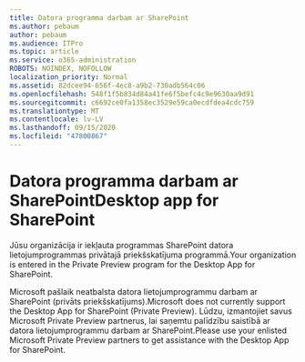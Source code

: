 ```yaml
---
title: Datora programma darbam ar SharePoint
ms.author: pebaum
author: pebaum
ms.audience: ITPro
ms.topic: article
ms.service: o365-administration
ROBOTS: NOINDEX, NOFOLLOW
localization_priority: Normal
ms.assetid: 82dcee94-656f-4ec8-a9b2-730adb564c06
ms.openlocfilehash: 548f1f5b834d84a41fe6f5befc4c9e9630aa9d91
ms.sourcegitcommit: c6692ce0fa1358ec3529e59ca0ecdfdea4cdc759
ms.translationtype: MT
ms.contentlocale: lv-LV
ms.lasthandoff: 09/15/2020
ms.locfileid: "47800867"
---
```

# <a name="desktop-app-for-sharepoint"></a><span data-ttu-id="f1d6e-102">Datora programma darbam ar SharePoint</span><span class="sxs-lookup"><span data-stu-id="f1d6e-102">Desktop app for SharePoint</span></span>

<span data-ttu-id="f1d6e-103">Jūsu organizācija ir iekļauta programmas SharePoint datora lietojumprogrammas privātajā priekšskatījuma programmā.</span><span class="sxs-lookup"><span data-stu-id="f1d6e-103">Your organization is entered in the Private Preview program for the Desktop App for SharePoint.</span></span>

<span data-ttu-id="f1d6e-104">Microsoft pašlaik neatbalsta datora lietojumprogrammu darbam ar SharePoint (privāts priekšskatījums).</span><span class="sxs-lookup"><span data-stu-id="f1d6e-104">Microsoft does not currently support the Desktop App for SharePoint (Private Preview).</span></span> <span data-ttu-id="f1d6e-105">Lūdzu, izmantojiet savus Microsoft Private Preview partnerus, lai saņemtu palīdzību saistībā ar datora lietojumprogrammu darbam ar SharePoint.</span><span class="sxs-lookup"><span data-stu-id="f1d6e-105">Please use your enlisted Microsoft Private Preview partners to get assistance with the Desktop App for SharePoint.</span></span>

